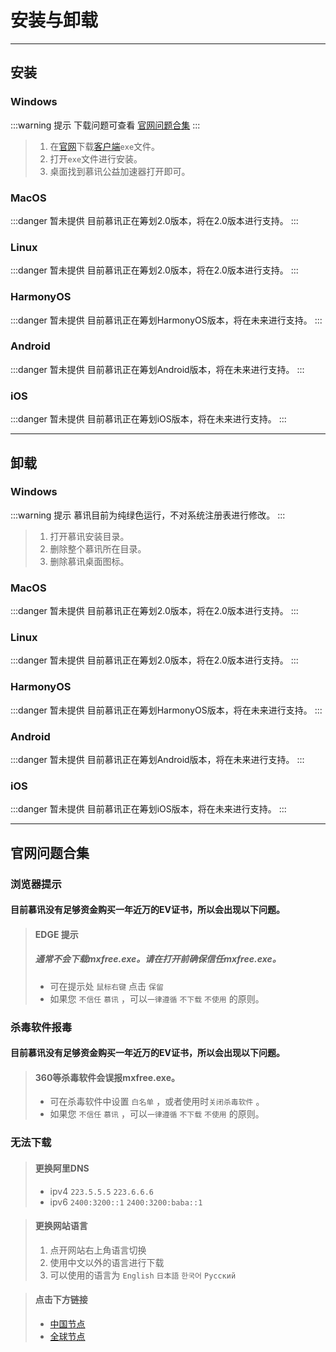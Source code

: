 # 安装与卸载

---

## 安装

### Windows

:::warning 提示
下载问题可查看 [官网问题合集](#官网问题合集)
:::

> 1. 在[官网](https://mxfree.ao-x.ac.cn/)下载[客户端](https://registry.npmmirror.com/@muxunorg/mxorg-dl/latest/files/mxfree.exe)`exe`文件。
> 2. 打开`exe`文件进行安装。
> 3. 桌面找到慕讯公益加速器打开即可。

### MacOS

:::danger 暂未提供
目前慕讯正在筹划2.0版本，将在2.0版本进行支持。
:::

### Linux

:::danger 暂未提供
目前慕讯正在筹划2.0版本，将在2.0版本进行支持。
:::

### HarmonyOS

:::danger 暂未提供
目前慕讯正在筹划HarmonyOS版本，将在未来进行支持。
:::

### Android

:::danger 暂未提供
目前慕讯正在筹划Android版本，将在未来进行支持。
:::

### iOS

:::danger 暂未提供
目前慕讯正在筹划iOS版本，将在未来进行支持。
:::

---

## 卸载

### Windows

:::warning 提示
慕讯目前为纯绿色运行，不对系统注册表进行修改。
:::

> 1. 打开慕讯安装目录。
> 2. 删除整个慕讯所在目录。
> 3. 删除慕讯桌面图标。

### MacOS

:::danger 暂未提供
目前慕讯正在筹划2.0版本，将在2.0版本进行支持。
:::

### Linux

:::danger 暂未提供
目前慕讯正在筹划2.0版本，将在2.0版本进行支持。
:::

### HarmonyOS

:::danger 暂未提供
目前慕讯正在筹划HarmonyOS版本，将在未来进行支持。
:::

### Android

:::danger 暂未提供
目前慕讯正在筹划Android版本，将在未来进行支持。
:::

### iOS

:::danger 暂未提供
目前慕讯正在筹划iOS版本，将在未来进行支持。
:::

---

## 官网问题合集

### 浏览器提示

#### 目前慕讯没有足够资金购买一年近万的EV证书，所以会出现以下问题。

> #### EDGE 提示
>
> ##### 通常不会下载mxfree.exe。请在打开前确保信任mxfree.exe。
>
> - 可在提示处 `鼠标右键` 点击 `保留`
> - 如果您 `不信任` `慕讯` ，可以`一律遵循` `不下载` `不使用` 的原则。

### 杀毒软件报毒

#### 目前慕讯没有足够资金购买一年近万的EV证书，所以会出现以下问题。

> #### 360等杀毒软件会误报mxfree.exe。
>
> - 可在杀毒软件中设置 `白名单` ，或者使用时`关闭杀毒软件` 。
> - 如果您 `不信任` `慕讯` ，可以`一律遵循` `不下载` `不使用` 的原则。

### 无法下载

> #### 更换阿里DNS
>
> - ipv4 `223.5.5.5` `223.6.6.6`
> - ipv6 `2400:3200::1` `2400:3200:baba::1`

> #### 更换网站语言
>
> 1. 点开网站右上角语言切换
> 2. 使用中文以外的语言进行下载
> 3. 可以使用的语言为 `English` `日本語` `한국어` `Русский`

> #### 点击下方链接
>
> - [中国节点](https://registry.npmmirror.com/@muxunorg/mxorg-dl/latest/files/mxfree.exe)
> - [全球节点](https://unpkg.com/@muxunorg/mxorg-dl@latest/mxfree.exe)
